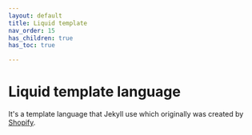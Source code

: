 ```yaml
---
layout: default
title: Liquid template
nav_order: 15
has_children: true
has_toc: true

---
```


# Liquid template language

It's a template language that Jekyll use which originally was created by [Shopify](https://shopify.com).

